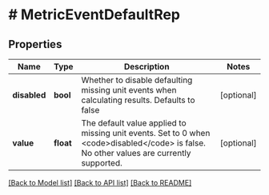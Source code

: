 # # MetricEventDefaultRep

## Properties

Name | Type | Description | Notes
------------ | ------------- | ------------- | -------------
**disabled** | **bool** | Whether to disable defaulting missing unit events when calculating results. Defaults to false | [optional]
**value** | **float** | The default value applied to missing unit events. Set to 0 when &lt;code&gt;disabled&lt;/code&gt; is false. No other values are currently supported. | [optional]

[[Back to Model list]](../../README.md#models) [[Back to API list]](../../README.md#endpoints) [[Back to README]](../../README.md)
